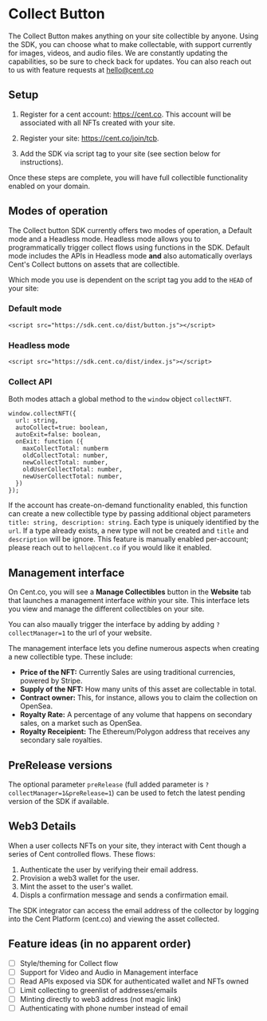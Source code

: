 # Collect Button

The Collect Button makes anything on your site collectible by anyone. Using the SDK, you can choose what to make collectable, with support currently for images, videos, and audio files. We are constantly updating the capabilities, so be sure to check back for updates. You can also reach out to us with feature requests at hello@cent.co

## Setup
1. Register for a cent account: https://cent.co. This account will be associated with all NFTs created with your site.

2. Register your site: https://cent.co/join/tcb.

3. Add the SDK via script tag to your site (see section below for instructions).

Once these steps are complete, you will have full collectible functionality enabled on your domain.

## Modes of operation

The Collect button SDK currently offers two modes of operation, a Default mode and a Headless mode. Headless mode allows you to programmatically trigger collect flows using functions in the SDK. Default mode includes the APIs in Headless mode **and** also automatically overlays Cent's Collect buttons on assets that are collectible.

Which mode you use is dependent on the script tag you add to the `HEAD` of your site:

### Default mode

```
<script src="https://sdk.cent.co/dist/button.js"></script>
```

### Headless mode

```
<script src="https://sdk.cent.co/dist/index.js"></script>
```

### Collect API

Both modes attach a global method to the `window` object `collectNFT`.

```
window.collectNFT({
  url: string,
  autoCollect=true: boolean,
  autoExit=false: boolean,
  onExit: function ({
    maxCollectTotal: numberm
    oldCollectTotal: number,
    newCollectTotal: number,
    oldUserCollectTotal: number,
    newUserCollectTotal: number,
  })
});
```

If the account has create-on-demand functionality enabled, this function can create a new collectible type by passing additional object parameters `title: string, description: string`. Each type is uniquely identified by the `url`. If a type already exists, a new type will not be created and `title` and `description` will be ignore. This feature is manually enabled per-account; please reach out to `hello@cent.co` if you would like it enabled.

## Management interface

On Cent.co, you will see a **Manage Collectibles** button in the **Website** tab that launches a management interface _within_ your site. This interface lets you view and manage the different collectibles on your site.

You can also maually trigger the interface by adding by adding `?collectManager=1` to the url of your website.

The management interface lets you define numerous aspects when creating a new collectible type. These include:

- **Price of the NFT:** Currently Sales are using traditional currencies, powered by Stripe.
- **Supply of the NFT:** How many units of this asset are collectable in total.
- **Contract owner:** This, for instance, allows you to claim the collection on OpenSea.
- **Royalty Rate:** A percentage of any volume that happens on secondary sales, on a market such as OpenSea.
- **Royalty Receipient:** The Ethereum/Polygon address that receives any secondary sale royalties.


## PreRelease versions

The optional parameter `preRelease` (full added parameter is `?collectManager=1&preRelease=1`) can be used to fetch the latest pending version of the SDK if available.

## Web3 Details

When a user collects NFTs on your site, they interact with Cent though a series of Cent controlled flows. These flows:

1. Authenticate the user by verifying their email address.
2. Provision a web3 wallet for the user.
3. Mint the asset to the user's wallet.
4. Displs a confirmation message and sends a confirmation email.

The SDK integrator can access the email address of the collector by logging into the Cent Platform (cent.co) and viewing the asset collected.

## Feature ideas (in no apparent order)
- [ ] Style/theming for Collect flow
- [ ] Support for Video and Audio in Management interface
- [ ] Read APIs exposed via SDK for authenticated wallet and NFTs owned
- [ ] Limit collecting to greenlist of addresses/emails
- [ ] Minting directly to web3 address (not magic link)
- [ ] Authenticating with phone number instead of email
